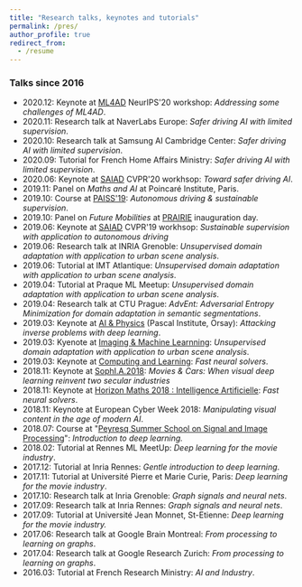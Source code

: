 ```yaml
---
title: "Research talks, keynotes and tutorials"
permalink: /pres/
author_profile: true
redirect_from: 
  - /resume
---
```


### Talks since 2016

* 2020.12: Keynote at [ML4AD](https://ml4ad.github.io/) NeurIPS'20 workshop: *Addressing some challenges of ML4AD*.
* 2020.11: Research talk at NaverLabs Europe: *Safer driving AI with limited supervision*. 
* 2020.10: Research talk at Samsung AI Cambridge Center: *Safer driving AI with limited supervision*. 
* 2020.09: Tutorial for French Home Affairs Ministry: *Safer driving AI with limited supervision*.
* 2020.06: Keynote at [SAIAD](https://sites.google.com/view/saiad-wscvpr19) CVPR'20 workhsop: *Toward safer driving AI*.    
* 2019.11: Panel on *Maths and AI* at Poincaré Institute, Paris. 
* 2019.10: Course at [PAISS'19](https://project.inria.fr/paiss/): *Autonomous driving & sustainable supervision*.  
* 2019.10: Panel on *Future Mobilities* at [PRAIRIE](https://prairie-institute.fr/) inauguration day. 
* 2019.06: Keynote at [SAIAD](https://sites.google.com/view/saiad-wscvpr19) CVPR'19 workhsop: *Sustainable supervision with application to autonomous driving*
* 2019.06: Research talk at INRIA Grenoble: *Unsupervised domain adaptation with application to urban scene analysis*.
* 2019.06: Tutorial at IMT Atlantique: *Unsupervised domain adaptation with application to urban scene analysis*.
* 2019.04: Tutorial at Praque ML Meetup: *Unsupervised domain adaptation with application to urban scene analysis*.
* 2019.04: Research talk at CTU Prague: *AdvEnt: Adversarial Entropy Minimization for domain adaptation in semantic segmentations*.
* 2019.03: Keynote at [AI & Physics](https://physai.sciencesconf.org/) (Pascal Institute, Orsay): *Attacking inverse problems with deep learning*.
* 2019.03: Kyenote at [Imaging & Machine Learnning](https://imaging-in-paris.github.io/semester2019/workshop3prog/): *Unsupervised domain adaptation with application to urban scene analysis*.
* 2019.03: Keynote at [Computing and Learning](https://indico.mathrice.fr/event/153/overview): *Fast neural solvers*.
* 2018.11: Keynote at [SophI.A.2018](http://sophia-summit.com/sophia2018/en#.W5KcfKf-jDc): *Movies & Cars: When visual deep learning reinvent two secular industries* 
* 2018.11: Keynote at [Horizon Maths 2018 : Intelligence Artificielle](https://www.sciencesmaths-paris.fr/fr/horizon-maths-2018-intelligence-artificielle-957.htm): *Fast neural solvers*.  
* 2018.11: Keynote at European Cyber Week 2018: *Manipulating visual content in the age of modern AI*.
* 2018.07: Course at "[Peyresq Summer School on Signal and Image Processing](http://www.gretsi.fr/peyresq18/cours.php)": *Introduction to deep learning.*
* 2018.02: Tutorial at Rennes ML MeetUp: *Deep learning for the movie industry*.
* 2017.12: Tutorial at Inria Rennes: *Gentle introduction to deep learning*.
* 2017.11: Tutorial at Université Pierre et Marie Curie, Paris: *Deep learning for the movie industry*.
* 2017.10: Research talk at Inria Grenoble: *Graph signals and neural nets*.
* 2017.09: Research talk at Inria Rennes: *Graph signals and neural nets*.
* 2017.09: Tutorial at Université Jean Monnet, St-Etienne: *Deep learning for the movie industry.*
* 2017.06: Research talk at Google Brain Montreal: *From processing to learning on graphs*.
* 2017.04: Research talk at Google Research Zurich: *From processing to learning on graphs*.
* 2016.03: Tutorial at French Research Ministry: *AI and Industry*.
